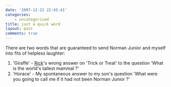 ```yaml
---
date: '2007-12-21 22:45:41'
categories:
    - uncategorised
title: just a quick word
layout: post
comments: true
---
```


There are two words that are guaranteed to send Norman Junior and myself
into fits of helpless laughter:

1.  'Giraffe' - [Rick](http://www.bbc.co.uk/bbcfour/leadballoon/)'s
    wrong answer on 'Trick or Treat' to the question 'What is the
    world's tallest mammal ?'
2.  'Horace' - My spontaneous answer to my son's question 'What were you
    going to call me if it had not been Norman Junior ?'

